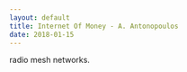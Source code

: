 ```yaml
---
layout: default
title: Internet Of Money - A. Antonopoulos
date: 2018-01-15
---
```


radio mesh networks.
